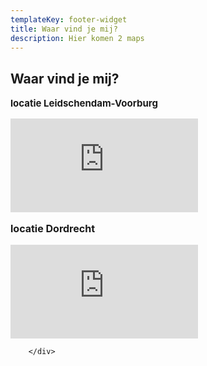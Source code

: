 ```yaml
---
templateKey: footer-widget
title: Waar vind je mij?
description: Hier komen 2 maps
---
```

<div><h2 class="widget-title">Waar vind je mij?</h2>			<div class="textwidget"><p style="font-size:15px;"><strong>locatie Leidschendam-Voorburg</strong></p>

<iframe src="https://www.google.com/maps/embed?pb=!1m18!1m12!1m3!1d2452.1098244094387!2d4.392387800000001!3d52.077730599999995!2m3!1f0!2f0!3f0!3m2!1i1024!2i768!4f13.1!3m3!1m2!1s0x47c5b7d9fe240bc9%3A0xde707a8fb58ba8b6!2sOvergoo+1%2C+2266+JZ+Leidschendam!5e0!3m2!1snl!2snl!4v1442216333811" frameborder="0" style="border:0" allowfullscreen=""></iframe>



<p style="font-size:16px;"><strong>locatie Dordrecht</strong></p>

<iframe src="https://www.google.com/maps/embed?pb=!1m18!1m12!1m3!1d2466.5984516762765!2d4.681702199999997!3d51.81349740000002!2m3!1f0!2f0!3f0!3m2!1i1024!2i768!4f13.1!3m3!1m2!1s0x47c4293a97c60be1%3A0xe86c929f99f639ab!2sVan+Neurenburgpad+2!5e0!3m2!1snl!2snl!4v1400848083436" frameborder="0" style="border:0"></iframe></div>

		</div>

